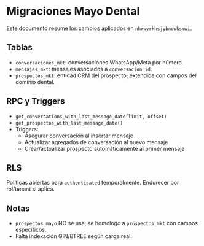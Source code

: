 # Migraciones Mayo Dental

Este documento resume los cambios aplicados en `nhxwyrkhsjybndwksmwi`.

## Tablas
- `conversaciones_mkt`: conversaciones WhatsApp/Meta por número.
- `mensajes_mkt`: mensajes asociados a `conversacion_id`.
- `prospectos_mkt`: entidad CRM del prospecto; extendida con campos del dominio dental.

## RPC y Triggers
- `get_conversations_with_last_message_date(limit, offset)`
- `get_prospectos_with_last_message_date()`
- Triggers:
  - Asegurar conversación al insertar mensaje
  - Actualizar agregados de conversación al nuevo mensaje
  - Crear/actualizar prospecto automáticamente al primer mensaje

## RLS
Políticas abiertas para `authenticated` temporalmente. Endurecer por rol/tenant si aplica.

## Notas
- `prospectos_mayo` NO se usa; se homologó a `prospectos_mkt` con campos específicos.
- Falta indexación GIN/BTREE según carga real.
